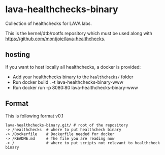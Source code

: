 # lava-healthchecks-binary

Collection of healthchecks for LAVA labs.

This is the kernel/dtb/rootfs repository which must be used along with https://github.com/montjoie/lava-healthchecks.

## hosting

If you want to host locally all healthchecks, a docker is provided:
* Add your healthchecks binary to the `healthchecks/` folder
* Run docker build . -t lava-healthchecks-binary-www
* Run docker run -p 8080:80 lava-healthchecks-binary-www

## Format

This is following format v0.1
```
lava-healthchecks-binary.git/ # root of the repository
-> /healthchecks  # where to put healthcheck binary
-> /Dockerfile    # Dockerfile needed for docker
-> /README.md     # The file you are reading now
-> /              # where to put scripts not relevant to healthcheck binary
```
